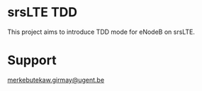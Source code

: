 srsLTE TDD
========
This project aims to introduce TDD mode for eNodeB on srsLTE.

Support
========

merkebutekaw.girmay@ugent.be
